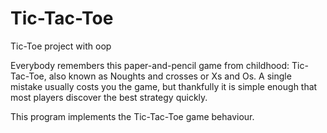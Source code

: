 # Tic-Tac-Toe
Tic-Toe project with oop

  Everybody remembers this paper-and-pencil game from childhood: Tic-Tac-Toe, also known as Noughts and crosses or Xs and Os.
A single mistake usually costs you the game, but thankfully it is simple enough that most players discover the best strategy quickly. 

  This program implements the Tic-Tac-Toe game behaviour. 
